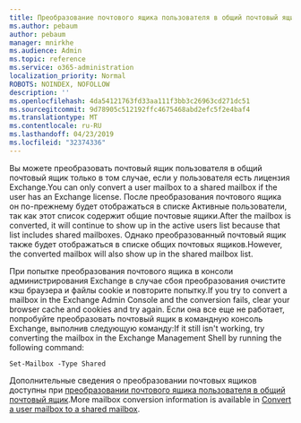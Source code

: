 ```yaml
---
title: Преобразование почтового ящика пользователя в общий почтовый ящик
ms.author: pebaum
author: pebaum
manager: mnirkhe
ms.audience: Admin
ms.topic: reference
ms.service: o365-administration
localization_priority: Normal
ROBOTS: NOINDEX, NOFOLLOW
description: ''
ms.openlocfilehash: 4da54121763fd33aa111f3bb3c26963cd271dc51
ms.sourcegitcommit: 9d78905c512192ffc4675468abd2efc5f2e4baf4
ms.translationtype: MT
ms.contentlocale: ru-RU
ms.lasthandoff: 04/23/2019
ms.locfileid: "32374336"
---
```

<span data-ttu-id="09ecb-102">Вы можете преобразовать почтовый ящик пользователя в общий почтовый ящик только в том случае, если у пользователя есть лицензия Exchange.</span><span class="sxs-lookup"><span data-stu-id="09ecb-102">You can only convert a user mailbox to a shared mailbox if the user has an Exchange license.</span></span> <span data-ttu-id="09ecb-103">После преобразования почтового ящика он по-прежнему будет отображаться в списке Активные пользователи, так как этот список содержит общие почтовые ящики.</span><span class="sxs-lookup"><span data-stu-id="09ecb-103">After the mailbox is converted, it will continue to show up in the active users list because that list includes shared mailboxes.</span></span> <span data-ttu-id="09ecb-104">Однако преобразованный почтовый ящик также будет отображаться в списке общих почтовых ящиков.</span><span class="sxs-lookup"><span data-stu-id="09ecb-104">However, the converted mailbox will also show up in the shared mailbox list.</span></span> 
  
<span data-ttu-id="09ecb-105">При попытке преобразования почтового ящика в консоли администрирования Exchange в случае сбоя преобразования очистите кэш браузера и файлы cookie и повторите попытку.</span><span class="sxs-lookup"><span data-stu-id="09ecb-105">If you try to convert a mailbox in the Exchange Admin Console and the conversion fails, clear your browser cache and cookies and try again.</span></span> <span data-ttu-id="09ecb-106">Если она все еще не работает, попробуйте преобразовать почтовый ящик в командную консоль Exchange, выполнив следующую команду:</span><span class="sxs-lookup"><span data-stu-id="09ecb-106">If it still isn't working, try converting the mailbox in the Exchange Management Shell by running the following command:</span></span>
  
```
Set-Mailbox -Type Shared
```

<span data-ttu-id="09ecb-107">Дополнительные сведения о преобразовании почтовых ящиков доступны при [преобразовании почтового ящика пользователя в общий почтовый ящик](https://support.office.com/client/2e122487-e1f5-4f26-ba41-5689249d93ba).</span><span class="sxs-lookup"><span data-stu-id="09ecb-107">More mailbox conversion information is available in [Convert a user mailbox to a shared mailbox](https://support.office.com/client/2e122487-e1f5-4f26-ba41-5689249d93ba).</span></span>
  
